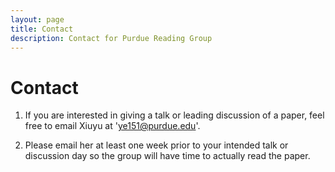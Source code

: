 ```yaml
---
layout: page
title: Contact
description: Contact for Purdue Reading Group
---
```


# Contact

1. If you are interested in giving a talk or leading discussion of a paper, feel free to email Xiuyu at 'ye151@purdue.edu'.

2. Please email her at least one week prior to your intended talk or discussion day so the group will have time to actually read the paper.


<!-- Staff information is stored in the `_staffers` directory and rendered according to the layout file, `_layouts/staffer.html`. -->


<!-- ## Instructors

{% assign instructors = site.staffers | where: 'role', 'Instructor' %}
{% for staffer in instructors %}
{{ staffer }}
{% endfor %}

{% assign teaching_assistants = site.staffers | where: 'role', 'Teaching Assistant' %}
{% assign num_teaching_assistants = teaching_assistants | size %}
{% if num_teaching_assistants != 0 %}
## Teaching Assistants

{% for staffer in teaching_assistants %}
{{ staffer }}
{% endfor %}
{% endif %} -->
